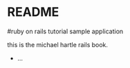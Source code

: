 # README

#ruby on rails tutorial sample application

this is the michael hartle rails book.

* ...
